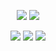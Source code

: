 <p align="center">
<a href="https://github.com/baogianghoangvu"><img src="https://img.shields.io/static/v1?logo=github&label=maintainer&message=baogianghoangvu&color=violet"></a>
<a href="https://github.com/lpun-majessica"><img src="https://img.shields.io/static/v1?logo=github&label=co-maintainer&message=lpun-majessica&color=3EAAAF"></a>
</p>
<p align="center">
<a href="https://github.com/baogianghoangvu/pandas-shortcuts/blob/main/pandas_shortcuts/__init__.py"><img src="https://img.shields.io/badge/version-{ver}-informational"></a>
<a href="https://github.com/python/cpython"><img src="https://img.shields.io/badge/python->=3.6-important"></a>
<a href="https://github.com/psf/black"><img src="https://img.shields.io/badge/code%20style-black-black"></a>
</p>